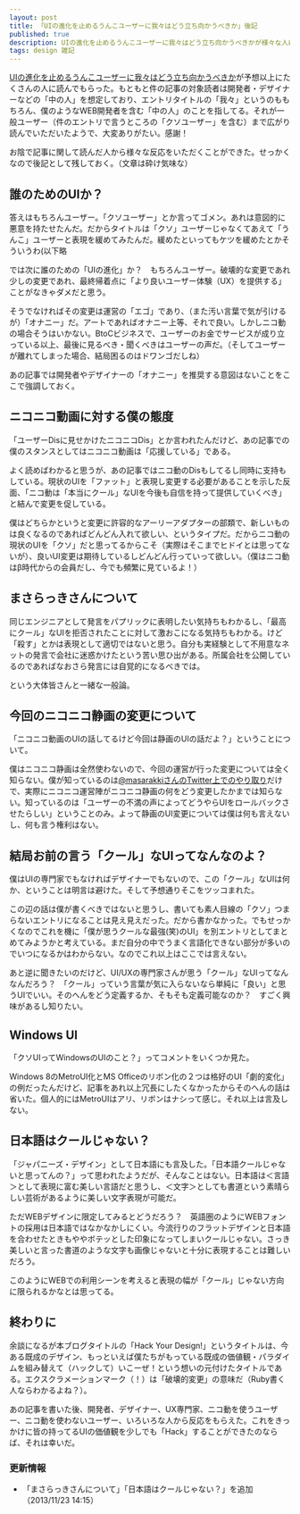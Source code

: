 ```yaml
---
layout: post
title: 「UIの進化を止めるうんこユーザーに我々はどう立ち向かうべきか」後記
published: true
description: UIの進化を止めるうんこユーザーに我々はどう立ち向かうべきかが様々な人に読んでいただいた。もともと件の記事の対象読者は開発者・デザイナーなどの「中の人」を想定しており、エントリタイトルの「我々」というのももちろん、僕のようなWEB開発者を含む「中の人」のことを指してる。それが一般ユーザー（件のエントリで言うところの「クソユーザー」を含む）まで広がり読んでいただいたようで、大変ありがたい。感謝！
tags: design 雑記
---
```


[UIの進化を止めるうんこユーザーに我々はどう立ち向かうべきか](/cool-ui/)が予想以上にたくさんの人に読んでもらった。もともと件の記事の対象読者は開発者・デザイナーなどの「中の人」を想定しており、エントリタイトルの「我々」というのももちろん、僕のようなWEB開発者を含む「中の人」のことを指してる。それが一般ユーザー（件のエントリで言うところの「クソユーザー」を含む）まで広がり読んでいただいたようで、大変ありがたい。感謝！

お陰で記事に関して読んだ人から様々な反応をいただくことができた。せっかくなので後記として残しておく。（文章は砕け気味な）

## 誰のためのUIか？

答えはもちろんユーザー。「クソユーザー」とか言ってゴメン。あれは意図的に悪意を持たせたんだ。だからタイトルは「クソ」ユーザーじゃなくてあえて「うんこ」ユーザーと表現を緩めてみたんだ。緩めたといってもケツを緩めたとかそういうわ(以下略

では次に誰のための「UIの進化」か？　もちろんユーザー。破壊的な変更であれ少しの変更であれ、最終帰着点に「より良いユーザー体験（UX）を提供する」ことがなきゃダメだと思う。

そうでなければその変更は運営の「エゴ」であり、（また汚い言葉で気が引けるが）「オナニー」だ。アートであればオナニー上等、それで良い。しかしニコ動の場合そうはいかない。BtoCビジネスで、ユーザーのお金でサービスが成り立っている以上、最後に見るべき・聞くべきはユーザーの声だ。（そしてユーザーが離れてしまった場合、結局困るのはドワンゴだしね）

あの記事では開発者やデザイナーの「オナニー」を推奨する意図はないことをここで強調しておく。

## ニコニコ動画に対する僕の態度

「ユーザーDisに見せかけたニコニコDis」とか言われたんだけど、あの記事での僕のスタンスとしてはニコニコ動画は「応援している」である。

よく読めばわかると思うが、あの記事ではニコ動のDisもしてるし同時に支持もしている。現状のUIを「ファット」と表現し変更する必要があることを示した反面、「ニコ動は「本当にクール」なUIを今後も自信を持って提供していくべき」と結んで変更を促している。

僕はどちらかというと変更に許容的なアーリーアダプターの部類で、新しいものは良くなるのであればどんどん入れて欲しい、というタイプだ。だからニコ動の現状のUIを「クソ」だと思ってるからこそ（実際はそこまでヒドイとは思ってないが）、良いUI変更は期待しているしどんどん行っていって欲しい。（僕はニコ動はβ時代からの会員だし、今でも頻繁に見ているよ！）

## まさらっきさんについて

同じエンジニアとして発言をパプリックに表明したい気持ちもわかるし、「最高にクール」なUIを拒否されたことに対して激おこになる気持ちもわかる。けど「殺す」とかは表現として適切ではないと思う。自分も実経験として不用意なネットの発言で会社に迷惑かけたという苦い思ひ出がある。所属会社を公開しているのであればなおさら発言には自覚的になるべきでは。

という大体皆さんと一緒な一般論。

## 今回のニコニコ静画の変更について

「ニコニコ動画のUIの話してるけど今回は静画のUIの話だよ？」ということについて。

僕はニコニコ静画は全然使わないので、今回の運営が行った変更については全く知らない。僕が知っているのは[@masarakkiさんのTwitter上でのやり取り](http://togetter.com/li/590729)だけで、実際にニコニコ運営陣がニコニコ静画の何をどう変更したかまでは知らない。知っているのは「ユーザーの不満の声によってどうやらUIをロールバックさせたらしい」ということのみ。よって静画のUI変更については僕は何も言えないし、何も言う権利はない。

## 結局お前の言う「クール」なUIってなんなのよ？

僕はUIの専門家でもなければデザイナーでもないので、この「クール」なUIは何か、ということは明言は避けた。そして予想通りそこをツッコまれた。

この辺の話は僕が書くべきではないと思うし、書いても素人目線の「クソ」つまらないエントリになることは見え見えだった。だから書かなかった。でもせっかくなのでこれを機に「僕が思うクールな最強(笑)のUI」を別エントリとしてまとめてみようかと考えている。まだ自分の中でうまく言語化できない部分が多いのでいつになるかはわからない。なのでこれ以上はここでは言えない。

あと逆に聞きたいのだけど、UI/UXの専門家さんが思う「クール」なUIってなんなんだろう？　「クール」っていう言葉が気に入らないなら単純に「良い」と思うUIでいい。そのへんをどう定義するか、そもそも定義可能なのか？　すごく興味があるし知りたい。

## Windows UI

「クソUIってWindowsのUIのこと？」ってコメントをいくつか見た。

Windows 8のMetroUI化とMS Officeのリボン化の２つは格好のUI「劇的変化」の例だったんだけど、記事をあれ以上冗長にしたくなかったからそのへんの話は省いた。個人的にはMetroUIはアリ、リボンはナシって感じ。それ以上は言及しない。

## 日本語はクールじゃない？

「ジャパニーズ・デザイン」として日本語にも言及した。「日本語クールじゃないと思ってんの？」って思われたようだが、そんなことはない。日本語は＜言語＞として表現に富む美しい言語だと思うし、＜文字＞としても書道という素晴らしい芸術があるように美しい文字表現が可能だ。

ただWEBデザインに限定してみるとどうだろう？　英語圏のようにWEBフォントの採用は日本語ではなかなかしにくい。今流行りのフラットデザインと日本語を合わせたときもややボテッとした印象になってしまいクールじゃない。さっき美しいと言った書道のような文字も画像じゃないと十分に表現することは難しいだろう。

このようにWEBでの利用シーンを考えると表現の幅が「クール」じゃない方向に限られるかなとは思ってる。

## 終わりに

余談になるが本ブログタイトルの「Hack Your Design!」というタイトルは、今ある既成のデザイン、もっといえば僕たちがもっている既成の価値観・パラダイムを組み替えて（ハックして）いこーぜ！という想いの元付けたタイトルである。エクスクラメーションマーク（！）は「破壊的変更」の意味だ（Ruby書く人ならわかるよね？）。

あの記事を書いた後、開発者、デザイナー、UX専門家、ニコ動を使うユーザー、ニコ動を使わないユーザー、いろいろな人から反応をもらえた。これをきっかけに皆の持ってるUIの価値観を少しでも「Hack」することができたのならば、それは幸いだ。

### 更新情報

* 「まさらっきさんについて」「日本語はクールじゃない？」を追加（2013/11/23 14:15）
